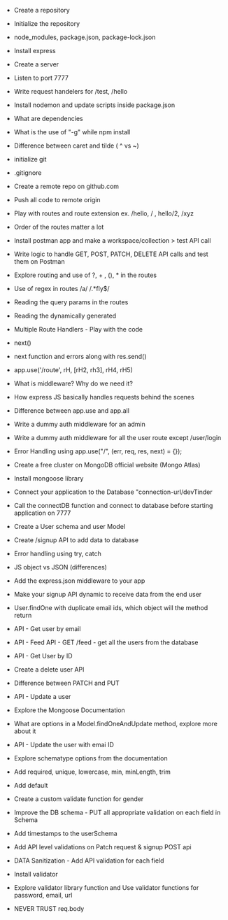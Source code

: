 - Create a repository
- Initialize the repository
- node_modules, package.json, package-lock.json
- Install express
- Create a server
- Listen to port 7777
- Write request handelers for /test, /hello
- Install nodemon and update scripts inside package.json
- What are dependencies
- What is the use of "-g" while npm install
- Difference between caret and tilde ( ^ vs ~)

- initialize git
- .gitignore
- Create a remote repo on github.com
- Push all code to remote origin
- Play with routes and route extension ex. /hello, / , hello/2, /xyz
- Order of the routes matter a lot

- Install postman app and make a workspace/collection > test API call
- Write logic to handle GET, POST, PATCH, DELETE API calls and test them on Postman
- Explore routing and use of ?, + , (), \* in the routes
- Use of regex in routes /a/ /.\*fly$/
- Reading the query params in the routes
- Reading the dynamically generated

- Multiple Route Handlers - Play with the code
- next()
- next function and errors along with res.send()
- app.use('/route', rH, [rH2, rh3], rH4, rH5)
- What is middleware? Why do we need it?
- How express JS basically handles requests behind the scenes
- Difference between app.use and app.all
- Write a dummy auth middleware for an admin
- Write a dummy auth middleware for all the user route except /user/login
- Error Handling using app.use("/", (err, req, res, next) = {});

- Create a free cluster on MongoDB official website (Mongo Atlas)
- Install mongoose library
- Connect your application to the Database "connection-url/devTinder
- Call the connectDB function and connect to database before starting application on 7777
- Create a User schema and user Model
- Create /signup API to add data to database
- Error handling using try, catch

- JS object vs JSON (differences)
- Add the express.json middleware to your app
- Make your signup API dynamic to receive data from the end user
- User.findOne with duplicate email ids, which object will the method return
- API - Get user by email
- API - Feed API - GET /feed - get all the users from the database
- API - Get User by ID
- Create a delete user API
- Difference between PATCH and PUT
- API - Update a user
- Explore the Mongoose Documentation
- What are options in a Model.findOneAndUpdate method, explore more about it
- API - Update the user with emai ID

- Explore schematype options from the documentation
- Add required, unique, lowercase, min, minLength, trim
- Add default
- Create a custom validate function for gender
- Improve the DB schema - PUT all appropriate validation on each field in Schema
- Add timestamps to the userSchema
- Add API level validations on Patch request & signup POST api
- DATA Sanitization - Add API validation for each field
- Install validator
- Explore validator library function and Use validator functions for password, email, url
- NEVER TRUST req.body
